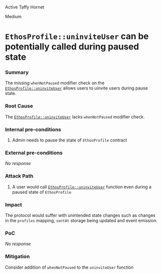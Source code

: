 Active Taffy Hornet

Medium

# `EthosProfile::uninviteUser` can be potentially called during paused state

### Summary

The missing `whenNotPaused` modifier check on the [`EthosProfile::uninviteUser`](https://github.com/sherlock-audit/2024-10-ethos-network/blob/main/ethos/packages/contracts/contracts/EthosProfile.sol#L258) allows users to uinvite users during pause state.

### Root Cause

The [`EthosProfile::uninviteUser`](https://github.com/sherlock-audit/2024-10-ethos-network/blob/main/ethos/packages/contracts/contracts/EthosProfile.sol#L258)  lacks `whenNotPaused` modifier check.

### Internal pre-conditions

1. Admin needs to pause the state of `EthosProfile` contract

### External pre-conditions

_No response_

### Attack Path

1. A user would call [`EthosProfile::uninviteUser`](https://github.com/sherlock-audit/2024-10-ethos-network/blob/main/ethos/packages/contracts/contracts/EthosProfile.sol#L258)  function even during a paused state of `EthosProfile`

### Impact

The protocol would suffer with unintended state changes such as changes in the `profiles` mapping, `sentAt` storage being updated and event emission.

### PoC

_No response_

### Mitigation

Consider addition of `whenNotPaused` to the `uninviteUser` function